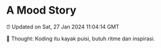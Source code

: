 # A Mood Story

⏰ Updated on Sat, 27 Jan 2024 11:04:14 GMT

💭 Thought: Koding itu kayak puisi, butuh ritme dan inspirasi.

